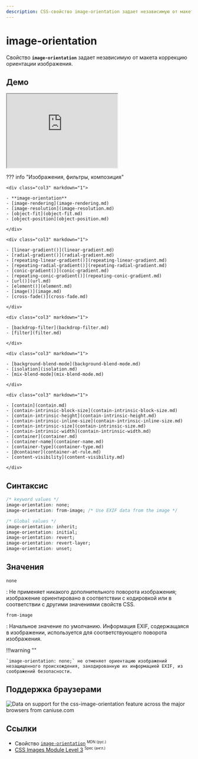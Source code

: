 ```yaml
---
description: CSS-свойство image-orientation задает независимую от макета коррекцию ориентации изображения.
---
```


# image-orientation

Свойство **`image-orientation`** задает независимую от макета коррекцию ориентации изображения.

## Демо

<iframe class="interactive is-default-height" height="200" src="https://interactive-examples.mdn.mozilla.net/pages/css/image-orientation.html" title="MDN Web Docs Interactive Example" loading="lazy" data-readystate="complete"></iframe>

??? info "Изображения, фильтры, композиция"

    <div class="col3" markdown="1">

    - **image-orientation**
    - [image-rendering](image-rendering.md)
    - [image-resolution](image-resolution.md)
    - [object-fit](object-fit.md)
    - [object-position](object-position.md)

    </div>

    <div class="col3" markdown="1">

    - [linear-gradient()](linear-gradient.md)
    - [radial-gradient()](radial-gradient.md)
    - [repeating-linear-gradient()](repeating-linear-gradient.md)
    - [repeating-radial-gradient()](repeating-radial-gradient.md)
    - [conic-gradient()](conic-gradient.md)
    - [repeating-conic-gradient()](repeating-conic-gradient.md)
    - [url()](url.md)
    - [element()](element.md)
    - [image()](image.md)
    - [cross-fade()](cross-fade.md)

    </div>

    <div class="col3" markdown="1">

    - [backdrop-filter](backdrop-filter.md)
    - [filter](filter.md)

    </div>

    <div class="col3" markdown="1">

    - [background-blend-mode](background-blend-mode.md)
    - [isolation](isolation.md)
    - [mix-blend-mode](mix-blend-mode.md)

    </div>

    <div class="col3" markdown="1">

    - [contain](contain.md)
    - [contain-intrinsic-block-size](contain-intrinsic-block-size.md)
    - [contain-intrinsic-height](contain-intrinsic-height.md)
    - [contain-intrinsic-inline-size](contain-intrinsic-inline-size.md)
    - [contain-intrinsic-size](contain-intrinsic-size.md)
    - [contain-intrinsic-width](contain-intrinsic-width.md)
    - [container](container.md)
    - [container-name](container-name.md)
    - [container-type](container-type.md)
    - [@container](container-at-rule.md)
    - [content-visibility](content-visibility.md)

    </div>

## Синтаксис

```css
/* keyword values */
image-orientation: none;
image-orientation: from-image; /* Use EXIF data from the image */

/* Global values */
image-orientation: inherit;
image-orientation: initial;
image-orientation: revert;
image-orientation: revert-layer;
image-orientation: unset;
```

## Значения

`none`

: Не применяет никакого дополнительного поворота изображения; изображение ориентировано в соответствии с кодировкой или в соответствии с другими значениями свойств CSS.

`from-image`

: Начальное значение по умолчанию. Информация EXIF, содержащаяся в изображении, используется для соответствующего поворота изображения.

!!!warning ""

    `image-orientation: none;` не отменяет ориентацию изображений незащищенного происхождения, закодированную их информацией EXIF, из соображений безопасности.

## Поддержка браузерами

<p class="ciu_embed" data-feature="css-image-orientation" data-periods="future_1,current,past_1,past_2" data-accessible-colours="false">
<picture>
<source type="image/webp" srcset="https://caniuse.bitsofco.de/image/css-image-orientation.webp">
<source type="image/png" srcset="https://caniuse.bitsofco.de/image/css-image-orientation.png">
<img src="https://caniuse.bitsofco.de/image/css-image-orientation.jpg" alt="Data on support for the css-image-orientation feature across the major browsers from caniuse.com">
</picture>
</p>

## Ссылки

-   Свойство [`image-orientation`](https://developer.mozilla.org/ru/docs/Web/CSS/image-orientation) <sup><small>MDN (рус.)</small></sup>
-   [CSS Images Module Level 3](https://w3c.github.io/csswg-drafts/css-images/#the-image-orientation) <sup><small>Spec (англ.)</small></sup>
